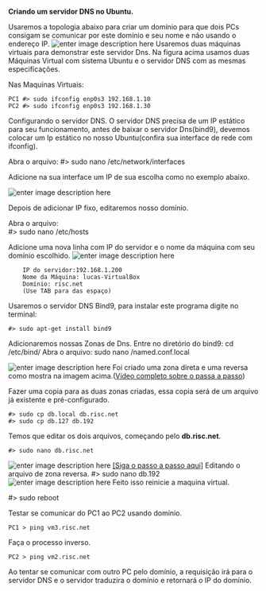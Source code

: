 **Criando um servidor DNS no Ubuntu.**

Usaremos a topologia abaixo para criar um domínio para que dois PCs consigam se comunicar por este domínio e seu nome e não usando o endereço IP.
![enter image description here](https://uploaddeimagens.com.br/images/001/253/597/original/DNS.png?1516209228)
Usaremos duas máquinas virtuais para demonstrar este servidor Dns. Na figura acima usamos duas Máquinas Virtual com sistema Ubuntu e o servidor DNS com as mesmas especificações.

Nas Maquinas Virtuais:

	PC1 #> sudo ifconfig enp0s3 192.168.1.10
	PC2 #> sudo ifconfig enp0s3 192.168.1.30


Configurando o servidor DNS.
O servidor DNS precisa de um IP estático para seu funcionamento, antes de baixar o servidor Dns(bind9), devemos colocar um Ip estático no nosso Ubuntu(confira sua interface de rede com ifconfig).

Abra o arquivo:
	#> sudo nano /etc/network/interfaces

Adicione na sua interface um IP de sua escolha como no exemplo abaixo.

![enter image description here](https://uploaddeimagens.com.br/images/001/253/725/original/interfaces.png?1516212734)

Depois de adicionar IP fixo, editaremos nosso domínio.

Abra o arquivo:  
		#> sudo nano /etc/hosts

Adicione uma nova linha com IP do servidor e o nome da máquina com seu domínio escolhido.
![enter image description here](https://uploaddeimagens.com.br/images/001/253/749/original/hosts.png?1516213813)
		
		IP do servidor:192.168.1.200
		Nome da Máquina: lucas-VirtualBox
		Domínio: risc.net
		(Use TAB para das espaço)


Usaremos o servidor DNS Bind9, para instalar este programa digite no terminal:
	
	#> sudo apt-get install bind9

Adicionaremos nossas Zonas de Dns.
	Entre no diretório do bind9: cd /etc/bind/
	Abra o arquivo: sudo nano /named.conf.local

![enter image description here](https://uploaddeimagens.com.br/images/001/253/775/original/zonas.png?1516215186)
Foi criado uma zona direta e uma reversa como mostra na imagem acima.([Vídeo completo sobre o passa a passo](https://www.youtube.com/watch?v=0SSSfyy7bO4))

Fazer uma copia para as duas zonas criadas, essa copia será de um arquivo já existente e pré-configurado.

	#> sudo cp db.local db.risc.net
	#> sudo cp db.127 db.192

Temos que editar os dois arquivos, começando pelo **db.risc.net**.

	#> sudo nano db.risc.net
![enter image description here](https://uploaddeimagens.com.br/images/001/253/841/original/zonaDireta.png?1516217722)
[\[Siga o passo a passo aqui\]](https://www.youtube.com/watch?v=xZcf7TaxKHU)
Editando o arquivo de zona reversa.
	#> sudo nano db.192
![enter image description here](https://uploaddeimagens.com.br/images/001/253/857/original/zonaReversa.png?1516218271)
Feito isso reinicie a maquina virtual.

#> sudo reboot

Testar se comunicar do PC1 ao PC2 usando domínio.
	
	PC1 > ping vm3.risc.net

Faça o processo inverso.
	
	PC2 > ping vm2.risc.net
Ao tentar se comunicar com outro PC pelo domínio, a requisição irá para o servidor DNS e o servidor traduzira o domínio e retornará o IP do domínio.
